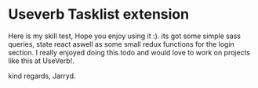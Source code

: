 # Useverb Tasklist extension

Here is my skill test, Hope you enjoy using it :). its got some simple sass queries, state react aswell as some small redux functions for the login section. I really enjoyed doing this todo and would love to work on projects like this at UseVerb!.

kind regards,
Jarryd.

